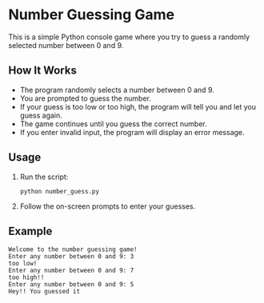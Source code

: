 # Number Guessing Game

This is a simple Python console game where you try to guess a randomly selected number between 0 and 9.

## How It Works

- The program randomly selects a number between 0 and 9.
- You are prompted to guess the number.
- If your guess is too low or too high, the program will tell you and let you guess again.
- The game continues until you guess the correct number.
- If you enter invalid input, the program will display an error message.

## Usage

1. Run the script:
    ```
    python number_guess.py
    ```
2. Follow the on-screen prompts to enter your guesses.

## Example

```
Welcome to the number guessing game!
Enter any number between 0 and 9: 3
too low!
Enter any number between 0 and 9: 7
too high!!
Enter any number between 0 and 9: 5
Hey!! You guessed it